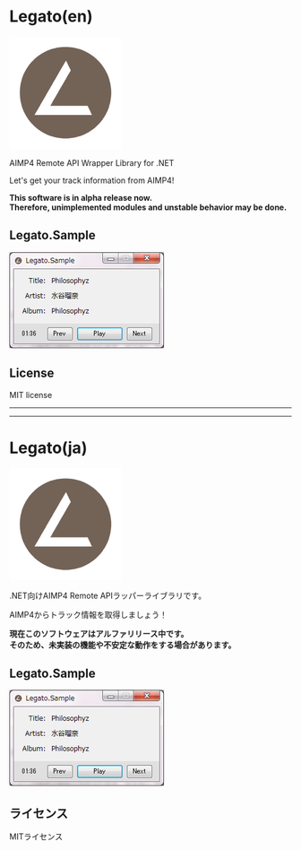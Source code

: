 # Legato(en)
![Logo](logo.png)

AIMP4 Remote API Wrapper Library for .NET

Let's get your track information from AIMP4!  

**This software is in alpha release now.**  
**Therefore, unimplemented modules and unstable behavior may be done.**

## Legato.Sample
![LegatoSample](LegatoSample.png)

## License
MIT license

----
----

# Legato(ja)
![Logo](logo.png)

.NET向けAIMP4 Remote APIラッパーライブラリです。

AIMP4からトラック情報を取得しましょう！

**現在このソフトウェアはアルファリリース中です。**  
**そのため、未実装の機能や不安定な動作をする場合があります。**

## Legato.Sample
![LegatoSample](LegatoSample.png)

## ライセンス
MITライセンス
